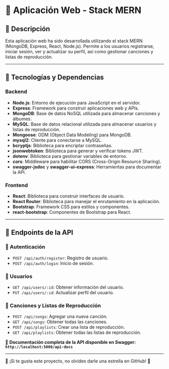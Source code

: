 # 🎵 Aplicación Web - Stack MERN

## 📌 Descripción
Esta aplicación web ha sido desarrollada utilizando el stack MERN (MongoDB, Express, React, Node.js). Permite a los usuarios registrarse, iniciar sesión, ver y actualizar su perfil, así como gestionar canciones y listas de reproducción.

---

## 🚀 Tecnologías y Dependencias

### Backend
- **Node.js**: Entorno de ejecución para JavaScript en el servidor.
- **Express**: Framework para construir aplicaciones web y APIs.
- **MongoDB**: Base de datos NoSQL utilizada para almacenar canciones y álbumes.
- **MySQL**: Base de datos relacional utilizada para almacenar usuarios y listas de reproducción.
- **Mongoose**: ODM (Object Data Modeling) para MongoDB.
- **mysql2**: Cliente para conectarse a MySQL.
- **bcryptjs**: Biblioteca para encriptar contraseñas.
- **jsonwebtoken**: Biblioteca para generar y verificar tokens JWT.
- **dotenv**: Biblioteca para gestionar variables de entorno.
- **cors**: Middleware para habilitar CORS (Cross-Origin Resource Sharing).
- **swagger-jsdoc** y **swagger-ui-express**: Herramientas para documentar la API.

### Frontend
- **React**: Biblioteca para construir interfaces de usuario.
- **React Router**: Biblioteca para manejar el enrutamiento en la aplicación.
- **Bootstrap**: Framework CSS para estilos y componentes.
- **react-bootstrap**: Componentes de Bootstrap para React.


---

## 📌 Endpoints de la API
### 🔹 Autenticación
- `POST /api/auth/register`: Registro de usuario.
- `POST /api/auth/login`: Inicio de sesión.

### 🔹 Usuarios
- `GET /api/users/:id`: Obtener información del usuario.
- `PUT /api/users/:id`: Actualizar perfil del usuario.

### 🔹 Canciones y Listas de Reproducción
- `POST /api/songs`: Agregar una nueva canción.
- `GET /api/songs`: Obtener todas las canciones.
- `POST /api/playlists`: Crear una lista de reproducción.
- `GET /api/playlists`: Obtener todas las listas de reproducción.

📜 **Documentación completa de la API disponible en Swagger: `http://localhost:5000/api-docs`**

---

🌟 ¡Si te gusta este proyecto, no olvides darle una estrella en GitHub! 🚀

